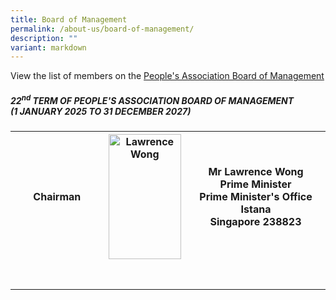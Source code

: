 ```yaml
---
title: Board of Management
permalink: /about-us/board-of-management/
description: ""
variant: markdown
---
```

<p>View the list of members on the <a href="/files/About Us/Board of Mgmt/PA_Board_of_Management_List_for_Intranet_and_Website__updated_Jan_2025_.pdf" rel="noopener noreferrer nofollow" target="_blank">People's Association Board of Management</a>
</p>
<p></p>

<h5>22<sup>nd</sup> TERM OF PEOPLE'S ASSOCIATION BOARD OF MANAGEMENT <br>(1 JANUARY 2025 TO 31 DECEMBER 2027)</h5>
<table style="width: 100%; table-layout: fixed;">
<colgroup>
<col style="width: 20%">
<col style="width: 15%">
<col style="width: 30%">
</colgroup>
<tbody>
<tr>
<th rowspan="1" colspan="1">
<p>Chairman</p>
</th>
<th rowspan="1" colspan="1">
<div style="height: 200px; overflow: hidden;" class="isomer-image-wrapper">
<img style="width: 100%; height: 100%; object-fit: cover; object-position: top;" alt="Lawrence Wong" src="/images/About Us/Board of Management/1__Chairman___Mr_Lawrence_Wong.jpg">
</div>
</th>
<th rowspan="1" colspan="1">
<p><strong>Mr Lawrence Wong</strong>
<br>Prime Minister
<br>Prime Minister's Office
<br>Istana
<br>Singapore 238823</p>
</th>
</tr>
<tr>
<td rowspan="1" colspan="1">
<p></p>
</td>
<td rowspan="1" colspan="1">
<p></p>
</td>
<td rowspan="1" colspan="1">
<p></p>
</td>
</tr>
<tr>
<td rowspan="1" colspan="1">
<p></p>
</td>
<td rowspan="1" colspan="1">
<p></p>
</td>
<td rowspan="1" colspan="1">
<p></p>
</td>
</tr>
</tbody>
</table>
<p></p>